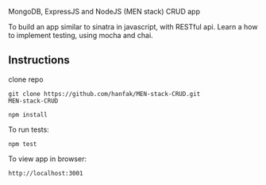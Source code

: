 MongoDB, ExpressJS and NodeJS (MEN stack) CRUD app

To build an app similar to sinatra in javascript, with RESTful api. Learn a how to implement testing, using mocha and chai.

## Instructions

clone repo

```
git clone https://github.com/hanfak/MEN-stack-CRUD.git
MEN-stack-CRUD
```

```npm install```

To run tests:

```npm test```

To view app in browser:

```
http://localhost:3001
```
